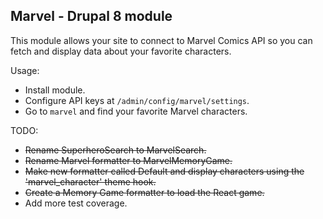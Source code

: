 ## Marvel - Drupal 8 module
This module allows your site to connect to Marvel Comics API so you can fetch and display data about your favorite characters.

Usage:
- Install module.
- Configure API keys at `/admin/config/marvel/settings`.
- Go to `marvel` and find your favorite Marvel characters.

TODO:
- ~~Rename SuperheroSearch to MarvelSearch.~~
- ~~Rename Marvel formatter to MarvelMemoryGame.~~
- ~~Make new formatter called Default and display characters using the 'marvel_character' theme hook.~~
- ~~Create a Memory Game formatter to load the React game.~~
- Add more test coverage.

